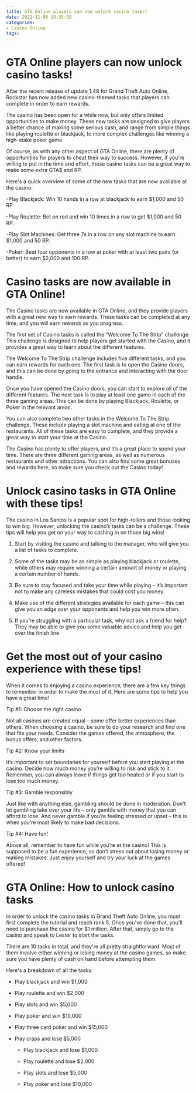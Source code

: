 ```yaml
---
title: GTA Online players can now unlock casino tasks!
date: 2022-11-08 19:35:59
categories:
- Casino Online
tags:
---
```



#  GTA Online players can now unlock casino tasks!

After the recent release of update 1.48 for Grand Theft Auto Online, Rockstar has now added new casino-themed tasks that players can complete in order to earn rewards.

The casino has been open for a while now, but only offers limited opportunities to make money. These new tasks are designed to give players a better chance of making some serious cash, and range from simple things like playing roulette or blackjack, to more complex challenges like winning a high-stake poker game.

Of course, as with any other aspect of GTA Online, there are plenty of opportunities for players to cheat their way to success. However, if you're willing to put in the time and effort, these casino tasks can be a great way to make some extra GTA$ and RP.

Here's a quick overview of some of the new tasks that are now available at the casino:

-Play Blackjack: Win 10 hands in a row at blackjack to earn $1,000 and 50 RP.

-Play Roulette: Bet on red and win 10 times in a row to get $1,000 and 50 RP.

-Play Slot Machines: Get three 7s in a row on any slot machine to earn $1,000 and 50 RP.

-Poker: Beat four opponents in a row at poker with at least two pairs (or better) to earn $2,000 and 100 RP.

#  Casino tasks are now available in GTA Online!

The Casino tasks are now available in GTA Online, and they provide players with a great new way to earn rewards. These tasks can be completed at any time, and you will earn rewards as you progress.

The first set of Casino tasks is called the “Welcome To The Strip” challenge. This challenge is designed to help players get started with the Casino, and it provides a great way to learn about the different features.

The Welcome To The Strip challenge includes five different tasks, and you can earn rewards for each one. The first task is to open the Casino doors, and this can be done by going to the entrance and interacting with the door handle.

Once you have opened the Casino doors, you can start to explore all of the different features. The next task is to play at least one game in each of the three gaming areas. This can be done by playing Blackjack, Roulette, or Poker in the relevant areas.

You can also complete two other tasks in the Welcome To The Strip challenge. These include playing a slot machine and eating at one of the restaurants. All of these tasks are easy to complete, and they provide a great way to start your time at the Casino.

The Casino has plenty to offer players, and it’s a great place to spend your time. There are three different gaming areas, as well as numerous restaurants and other attractions. You can also find some great bonuses and rewards here, so make sure you check out the Casino today!

#  Unlock casino tasks in GTA Online with these tips!

The casino in Los Santos is a popular spot for high-rollers and those looking to win big. However, unlocking the casino’s tasks can be a challenge. These tips will help you get on your way to cashing in on those big wins!

1. Start by visiting the casino and talking to the manager, who will give you a list of tasks to complete.

2. Some of the tasks may be as simple as playing blackjack or roulette, while others may require winning a certain amount of money or playing a certain number of hands.

3. Be sure to stay focused and take your time while playing – it’s important not to make any careless mistakes that could cost you money.

4. Make use of the different strategies available for each game – this can give you an edge over your opponents and help you win more often.

5. If you’re struggling with a particular task, why not ask a friend for help? They may be able to give you some valuable advice and help you get over the finish line.

#  Get the most out of your casino experience with these tips!

When it comes to enjoying a casino experience, there are a few key things to remember in order to make the most of it. Here are some tips to help you have a great time!

Tip #1: Choose the right casino

Not all casinos are created equal – some offer better experiences than others. When choosing a casino, be sure to do your research and find one that fits your needs. Consider the games offered, the atmosphere, the bonus offers, and other factors.

Tip #2: Know your limits

It’s important to set boundaries for yourself before you start playing at the casino. Decide how much money you’re willing to risk and stick to it. Remember, you can always leave if things get too heated or if you start to lose too much money.

Tip #3: Gamble responsibly

Just like with anything else, gambling should be done in moderation. Don’t let gambling take over your life – only gamble with money that you can afford to lose. And never gamble if you’re feeling stressed or upset – this is when you’re most likely to make bad decisions.

 Tip #4: Have fun!

Above all, remember to have fun while you’re at the casino! This is supposed to be a fun experience, so don’t stress out about losing money or making mistakes. Just enjoy yourself and try your luck at the games offered!

#  GTA Online: How to unlock casino tasks

In order to unlock the casino tasks in Grand Theft Auto Online, you must first complete the tutorial and reach rank 5. Once you've done that, you'll need to purchase the casino for $1 million. After that, simply go to the casino and speak to Lester to start the tasks.

There are 10 tasks in total, and they're all pretty straightforward. Most of them involve either winning or losing money at the casino games, so make sure you have plenty of cash on hand before attempting them.

Here's a breakdown of all the tasks:

- Play blackjack and win $1,000

- Play roulette and win $2,000

- Play slots and win $5,000

- Play poker and win $10,000

- Play three card poker and win $15,000

- Play craps and lose $5,000



  - Play blackjack and lose $1,000

  - Play roulette and lose $2,000

  - Play slots and lose $5,000

  - Play poker and lose $10,000